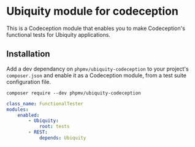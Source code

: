 # Ubiquity module for codeception

This is a Codeception module that enables you to make Codeception's functional
tests for Ubiquity applications.

## Installation

Add a dev dependancy on `phpmv/ubiquity-codeception` to your project's
`composer.json` and enable it as a Codeception module, from a test suite
configuration file.

```shell
composer require --dev phpmv/ubiquity-codeception
```

```yaml
class_name: FunctionalTester
modules:
    enabled:
        - Ubiquity:
            root: tests
        - REST:
            depends: Ubiquity
```